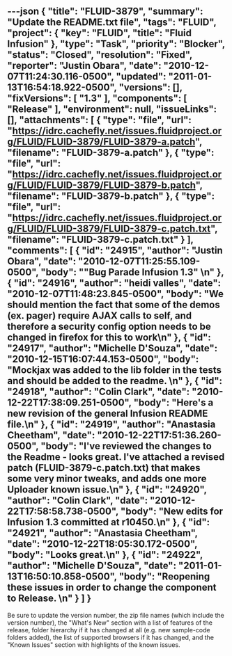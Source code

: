 ---json
{
  "title": "FLUID-3879",
  "summary": "Update the README.txt file",
  "tags": "FLUID",
  "project": {
    "key": "FLUID",
    "title": "Fluid Infusion"
  },
  "type": "Task",
  "priority": "Blocker",
  "status": "Closed",
  "resolution": "Fixed",
  "reporter": "Justin Obara",
  "date": "2010-12-07T11:24:30.116-0500",
  "updated": "2011-01-13T16:54:18.922-0500",
  "versions": [],
  "fixVersions": [
    "1.3"
  ],
  "components": [
    "Release"
  ],
  "environment": null,
  "issueLinks": [],
  "attachments": [
    {
      "type": "file",
      "url": "https://idrc.cachefly.net/issues.fluidproject.org/FLUID/FLUID-3879/FLUID-3879-a.patch",
      "filename": "FLUID-3879-a.patch"
    },
    {
      "type": "file",
      "url": "https://idrc.cachefly.net/issues.fluidproject.org/FLUID/FLUID-3879/FLUID-3879-b.patch",
      "filename": "FLUID-3879-b.patch"
    },
    {
      "type": "file",
      "url": "https://idrc.cachefly.net/issues.fluidproject.org/FLUID/FLUID-3879/FLUID-3879-c.patch.txt",
      "filename": "FLUID-3879-c.patch.txt"
    }
  ],
  "comments": [
    {
      "id": "24915",
      "author": "Justin Obara",
      "date": "2010-12-07T11:25:55.109-0500",
      "body": "\"Bug Parade Infusion 1.3\"&#x20;\n"
    },
    {
      "id": "24916",
      "author": "heidi valles",
      "date": "2010-12-07T11:48:23.845-0500",
      "body": "We should mention the fact that some of the demos (ex. pager) require AJAX calls to self, and therefore a security config option needs to be changed in firefox for this to work\n"
    },
    {
      "id": "24917",
      "author": "Michelle D'Souza",
      "date": "2010-12-15T16:07:44.153-0500",
      "body": "Mockjax was added to the lib folder in the tests and should be added to the readme.&#x20;\n"
    },
    {
      "id": "24918",
      "author": "Colin Clark",
      "date": "2010-12-22T17:38:09.251-0500",
      "body": "Here's a new revision of the general Infusion README file.\n"
    },
    {
      "id": "24919",
      "author": "Anastasia Cheetham",
      "date": "2010-12-22T17:51:36.260-0500",
      "body": "I've reviewed the changes to the Readme - looks great. I've attached a revised patch (FLUID-3879-c.patch.txt) that makes some very minor tweaks, and adds one more Uploader known issue.\n"
    },
    {
      "id": "24920",
      "author": "Colin Clark",
      "date": "2010-12-22T17:58:58.738-0500",
      "body": "New edits for Infusion 1.3 committed at r10450.\n"
    },
    {
      "id": "24921",
      "author": "Anastasia Cheetham",
      "date": "2010-12-22T18:05:30.172-0500",
      "body": "Looks great.\n"
    },
    {
      "id": "24922",
      "author": "Michelle D'Souza",
      "date": "2011-01-13T16:50:10.858-0500",
      "body": "Reopening these issues in order to change the component to Release.&#x20;\n"
    }
  ]
}
---
Be sure to update the version number, the zip file names (which include the version number), the "What's New" section with a list of features of the release, folder hierarchy if it has changed at all (e.g. new sample-code folders added), the list of supported browsers if it has changed, and the "Known Issues" section with highlights of the known issues.

        